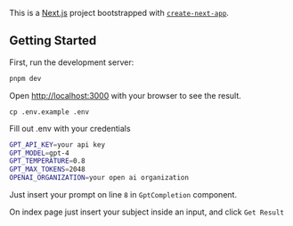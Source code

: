 This is a [Next.js](https://nextjs.org/) project bootstrapped with [`create-next-app`](https://github.com/vercel/next.js/tree/canary/packages/create-next-app).

## Getting Started

First, run the development server:

```bash
pnpm dev
```

Open [http://localhost:3000](http://localhost:3000) with your browser to see the result.

`cp .env.example .env`

Fill out .env with your credentials

```bash
GPT_API_KEY=your api key
GPT_MODEL=gpt-4
GPT_TEMPERATURE=0.8
GPT_MAX_TOKENS=2048
OPENAI_ORGANIZATION=your open ai organization
```

Just insert your prompt on line `8` in `GptCompletion` component. 

On index page just insert your subject inside an input, and click `Get Result`
